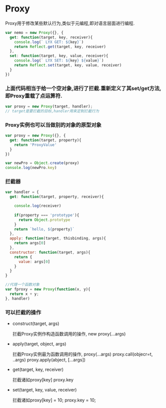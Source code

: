 # Proxy
Proxy用于修改某些默认行为,类似于元编程,即对语言层面进行编程.

```js
var nemo = new Proxy({}, {
  get: function(target, key, receiver){
    console.log(` LYX GET: ${key}`)
    return Reflect.get(target, key, receiver)
  },
  set: function(target, key, value, receiver){
    console.log(` LYX SET: ${key} ${value}`)
    return Reflect.set(target, key, value, receiver)
  }
})
```

### 上面代码相当于给一个空对象,进行了拦截.重新定义了其set/get方法,即Proxy重载了点运算符.
```js
var proxy = new Proxy(target, handler);
// target是要拦截的目标,handler用来定制拦截行为
```

### Proxy实例也可以当做别的对象的原型对象
```js
var proxy = new Proxy({}, {
  get: function(target, property){
    return 'ProxyValue'
  }
})

var newPro = Object.create(proxy)
console.log(newPro.key)
```

### 拦截器
```js
var handler = {
  get: function(target, property, receiver){

    console.log(receiver)
    
    if(property === 'prototype'){
      return Object.prototype
    }
    return `hello, ${property}`
  },
  apply: function(target, thisbinding, args){
    return args[0]
  },
  constructor: function(target, args){
    return {
      value: args[0]
    }
  }
}

//代理一个函数对象
var fproxy = new Proxy(function(x, y){
  return x + y;
}, handler)
```


### 可以拦截的操作

- construct(target, args)

  拦截Proxy实例作构造函数调用的操作, new proxy(...args)

- apply(target, object, args)

  拦截Proxy实例最为函数调用的操作, proxy(...args) proxy.call(objecr=t, ..args) proxy.apply(abject, [...args])

- get(target, key, receiver)

  拦截诸如proxy[key] proxy.key

- set(target, key, value, receiver)

  拦截诸如proxy[key] = 10; proxy.key = 10;